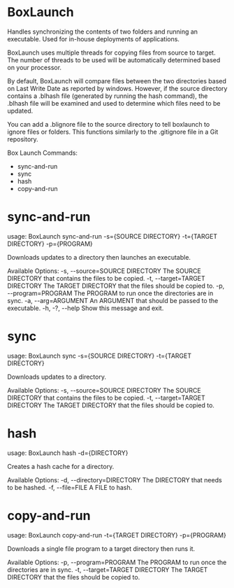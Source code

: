 BoxLaunch
=========

Handles synchronizing the contents of two folders and running an executable. Used for in-house deployments of applications.

BoxLaunch uses multiple threads for copying files from source to target.
The number of threads to be used will be automatically determined based on your processor.

By default, BoxLaunch will compare files between the two directories based on Last Write Date as reported by windows.
However, if the source directory contains a .blhash file (generated by running the hash command), the .blhash file will 
be examined and used to determine which files need to be updated. 

You can add a .blignore file to the source directory to tell boxlaunch to ignore files or folders. This functions similarly
to the .gitignore file in a Git repository. 


Box Launch Commands: 
  - sync-and-run
  - sync
  - hash
  - copy-and-run
  
sync-and-run 
============
usage: BoxLaunch sync-and-run -s={SOURCE DIRECTORY} -t={TARGET DIRECTORY} -p={PROGRAM}

Downloads updates to a directory then launches an executable.

Available Options:
  -s, --source=SOURCE DIRECTORY
                             The SOURCE DIRECTORY that contains the files to
                               be copied.
  -t, --target=TARGET DIRECTORY
                             The TARGET DIRECTORY that the files should be
                               copied to.
  -p, --program=PROGRAM      The PROGRAM to run once the directories are in
                               sync.
  -a, --arg=ARGUMENT         An ARGUMENT that should be passed to the
                               executable.
  -h, -?, --help             Show this message and exit.
  
  
sync
====
usage: BoxLaunch sync -s={SOURCE DIRECTORY} -t={TARGET DIRECTORY}

Downloads updates to a directory.

Available Options:
  -s, --source=SOURCE DIRECTORY
                             The SOURCE DIRECTORY that contains the files to
                               be copied.
  -t, --target=TARGET DIRECTORY
                             The TARGET DIRECTORY that the files should be
                               copied to.
                               
hash
====
usage: BoxLaunch hash -d={DIRECTORY}

Creates a hash cache for a directory.

Available Options:
  -d, --directory=DIRECTORY  The DIRECTORY that needs to be hashed.
  -f, --file=FILE            A FILE to hash.
  
copy-and-run
============
usage: BoxLaunch copy-and-run -t={TARGET DIRECTORY} -p={PROGRAM}

Downloads a single file program to a target directory then runs it.

Available Options:
  -p, --program=PROGRAM      The PROGRAM to run once the directories are in
                               sync.
  -t, --target=TARGET DIRECTORY
                             The TARGET DIRECTORY that the files should be
                               copied to.

